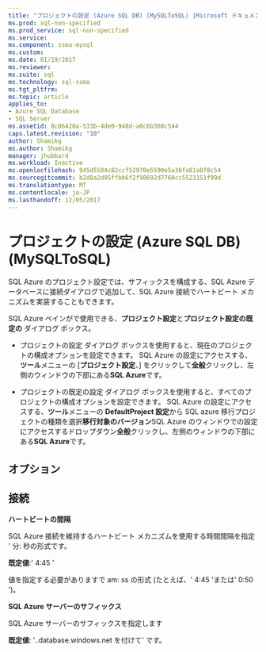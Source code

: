 ```yaml
---
title: "プロジェクトの設定 (Azure SQL DB) (MySQLToSQL) |Microsoft ドキュメント"
ms.prod: sql-non-specified
ms.prod_service: sql-non-specified
ms.service: 
ms.component: ssma-mysql
ms.custom: 
ms.date: 01/19/2017
ms.reviewer: 
ms.suite: sql
ms.technology: sql-ssma
ms.tgt_pltfrm: 
ms.topic: article
applies_to:
- Azure SQL Database
- SQL Server
ms.assetid: 8c06420a-533b-4de0-948d-a0c6b368c544
caps.latest.revision: "10"
author: Shamikg
ms.author: Shamikg
manager: jhubbard
ms.workload: Inactive
ms.openlocfilehash: 945d5584c82ccf52970e5590e5a36fa81a8f8c54
ms.sourcegitcommit: b2d8a2d95ffbb6f2f98692d7760cc5523151f99d
ms.translationtype: MT
ms.contentlocale: ja-JP
ms.lasthandoff: 12/05/2017
---
```

# <a name="project-settings-azure-sql-db-mysqltosql"></a>プロジェクトの設定 (Azure SQL DB) (MySQLToSQL)
SQL Azure のプロジェクト設定では、サフィックスを構成する、SQL Azure データベースに接続ダイアログで追加して、SQL Azure 接続でハートビート メカニズムを実装することもできます。  
  
SQL Azure ペインがで使用できる、**プロジェクト設定**と**プロジェクト設定の既定の** ダイアログ ボックス。  
  
-   プロジェクトの設定 ダイアログ ボックスを使用すると、現在のプロジェクトの構成オプションを設定できます。 SQL Azure の設定にアクセスする、**ツール**メニューの [**プロジェクト設定**、] をクリックして**全般**クリックし、左側のウィンドウの下部にある**SQL Azure**です。  
  
-   プロジェクトの既定の設定 ダイアログ ボックスを使用すると、すべてのプロジェクトの構成オプションを設定できます。 SQL Azure の設定にアクセスする、**ツール**メニューの  **DefaultProject 設定**から SQL azure 移行プロジェクトの種類を選択**移行対象のバージョン**SQL Azure のウィンドウでの設定にアクセスするドロップダウン**全般**クリックし、左側のウィンドウの下部にある**SQL Azure**です。  
  
## <a name="options"></a>オプション  
  
## <a name="connectivity"></a>接続  
**ハートビートの間隔**  
  
SQL Azure 接続を維持するハートビート メカニズムを使用する時間間隔を指定 ' 分: 秒の形式です。  
  
**既定値**:' 4:45 '  
  
値を指定する必要がありますで am: ss の形式 (たとえば、' 4:45 'または' 0:50 ')。  
  
**SQL Azure サーバーのサフィックス**  
  
SQL Azure サーバーのサフィックスを指定します  
  
**既定値**: '..database.windows.net を付けて' です。  
  
